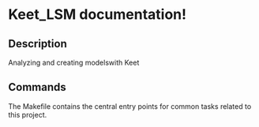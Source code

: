 # Keet_LSM documentation!

## Description

Analyzing and creating modelswith Keet

## Commands

The Makefile contains the central entry points for common tasks related to this project.

